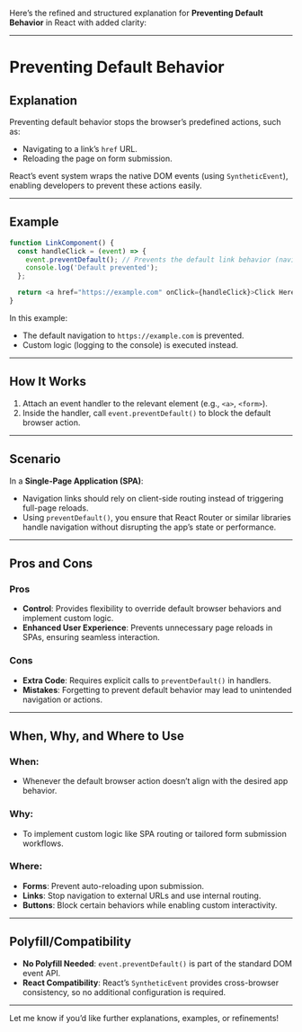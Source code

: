 Here’s the refined and structured explanation for **Preventing Default Behavior** in React with added clarity:

---

# Preventing Default Behavior

## Explanation
Preventing default behavior stops the browser’s predefined actions, such as:
- Navigating to a link’s `href` URL.
- Reloading the page on form submission.

React’s event system wraps the native DOM events (using `SyntheticEvent`), enabling developers to prevent these actions easily.

---

## Example

```javascript
function LinkComponent() {
  const handleClick = (event) => {
    event.preventDefault(); // Prevents the default link behavior (navigation)
    console.log('Default prevented');
  };

  return <a href="https://example.com" onClick={handleClick}>Click Here</a>;
}
```

In this example:
- The default navigation to `https://example.com` is prevented.
- Custom logic (logging to the console) is executed instead.

---

## How It Works

1. Attach an event handler to the relevant element (e.g., `<a>`, `<form>`).
2. Inside the handler, call `event.preventDefault()` to block the default browser action.

---

## Scenario

In a **Single-Page Application (SPA)**:
- Navigation links should rely on client-side routing instead of triggering full-page reloads.
- Using `preventDefault()`, you ensure that React Router or similar libraries handle navigation without disrupting the app’s state or performance.

---

## Pros and Cons

### **Pros**
- **Control**: Provides flexibility to override default browser behaviors and implement custom logic.
- **Enhanced User Experience**: Prevents unnecessary page reloads in SPAs, ensuring seamless interaction.

### **Cons**
- **Extra Code**: Requires explicit calls to `preventDefault()` in handlers.
- **Mistakes**: Forgetting to prevent default behavior may lead to unintended navigation or actions.

---

## When, Why, and Where to Use

### **When**:
- Whenever the default browser action doesn’t align with the desired app behavior.

### **Why**:
- To implement custom logic like SPA routing or tailored form submission workflows.

### **Where**:
- **Forms**: Prevent auto-reloading upon submission.
- **Links**: Stop navigation to external URLs and use internal routing.
- **Buttons**: Block certain behaviors while enabling custom interactivity.

---

## Polyfill/Compatibility

- **No Polyfill Needed**: `event.preventDefault()` is part of the standard DOM event API.
- **React Compatibility**: React’s `SyntheticEvent` provides cross-browser consistency, so no additional configuration is required.

---

Let me know if you’d like further explanations, examples, or refinements!